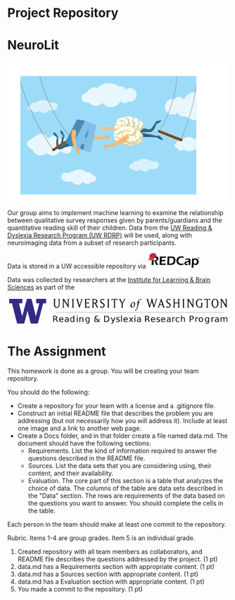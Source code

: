 # Project Repository

# NeuroLit
![cover_image](https://github.com/UWSEDS-aut17/uwseds-group-neurolit/blob/master/Images/brain_letter_swing.png)

Our group aims to implement machine learning to examine the relationship between qualitative survey responses given by parents/guardians and the quantitative reading skill of their children.  Data from the [UW Reading & Dyslexia Research Program (UW RDRP)](https://github.com/UWSEDS-aut17/uwseds-group-neurolit.git) will be used, along with neuroimaging data from a subset of research participants.  

Data is stored in a UW accessible repository via
![RedCap](https://github.com/UWSEDS-aut17/uwseds-group-neurolit/blob/master/Images/redcap-logo-medium.png)

Data was collected by researchers at the [Institute for Learning & Brain Sciences](http://ilabs.washington.edu/) as part of the

![UW RDRP](https://github.com/UWSEDS-aut17/uwseds-group-neurolit/blob/master/Images/uw_rdrp_660.png)


# The Assignment
This homework is done as a group. You will be creating your team repository.

You should do the following:
- Create a repository for your team with a license and a .gitignore file.
- Construct an initial README file that describes the problem you are addressing (but not necessarily how you will address it). Include at least one image and a link to another web page.
- Create a Docs folder, and in that folder create a file named data.md. The document should have the following sections:
  - Requirements. List the kind of information required to answer the questions described in the README file.
  - Sources. List the data sets that you are considering using, their content, and their availability.
  - Evaluation. The core part of this section is a table that analyzes the choice of data. The columns of the table are data sets described in the "Data" section. The rows are requirements of the data based on the questions you want to answer. You should complete the cells in the table.

Each person in the team should make at least one commit to the repository.

Rubric. Items 1-4 are group grades. Item 5 is an individual grade.
1. Created repository with all team members as collaborators, and README file describes the questions addressed by the project. (1 pt)
2. data.md has a Requirements section with appropriate content. (1 pt)
3. data.md has a Sources section with appropriate content. (1 pt)
4. data.md has a Evaluation section with appropriate content. (1 pt)
5. You made a commit to the repository. (1 pt)
